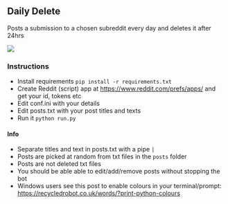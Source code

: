 ## Daily Delete

Posts a submission to a chosen subreddit every day and deletes it after 24hrs

![](https://github.com/impshum/daily-delete/blob/master/ss.jpg?raw=true)

### Instructions

- Install requirements ```pip install -r requirements.txt```
- Create Reddit (script) app at https://www.reddit.com/prefs/apps/ and get your id, tokens etc
- Edit conf.ini with your details
- Edit posts.txt with your post titles and texts
- Run it ```python run.py```

#### Info

- Separate titles and text in posts.txt with a pipe ```|```
- Posts are picked at random from txt files in the ```posts``` folder
- Posts are not deleted txt files
- You should be able able to edit/add/remove posts without stopping the bot
- Windows users see this post to enable colours in your terminal/prompt: https://recycledrobot.co.uk/words/?print-python-colours
